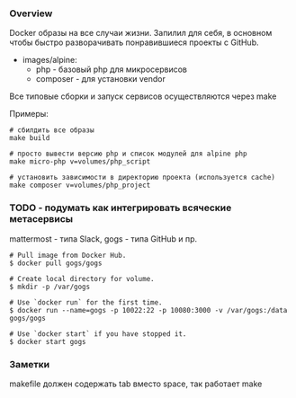 ### Overview

Docker образы на все случаи жизни.
Запилил для себя, в основном чтобы быстро разворачивать понравившиеся проекты
с GitHub.

* images/alpine:
    * php - базовый php для микросервисов
    * composer - для установки vendor

Все типовые сборки и запуск сервисов осуществляются через make

Примеры:

    # сбилдить все образы
    make build

    # просто вывести версию php и список модулей для alpine php
    make micro-php v=volumes/php_script

    # установить зависимости в директорию проекта (используется cache)
    make composer v=volumes/php_project

### TODO - подумать как интегрировать всяческие метасервисы

mattermost - типа Slack, gogs - типа GitHub и пр.

    # Pull image from Docker Hub.
    $ docker pull gogs/gogs
    
    # Create local directory for volume.
    $ mkdir -p /var/gogs
    
    # Use `docker run` for the first time.
    $ docker run --name=gogs -p 10022:22 -p 10080:3000 -v /var/gogs:/data gogs/gogs
    
    # Use `docker start` if you have stopped it.
    $ docker start gogs

### Заметки

makefile должен содержать tab вместо space, так работает make